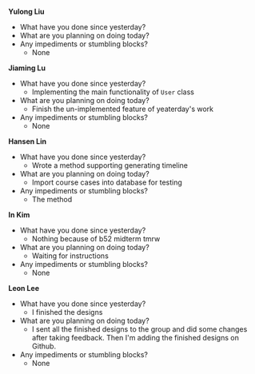 **Yulong Liu**

- What have you done since yesterday?
- What are you planning on doing today?
- Any impediments or stumbling blocks?
  - None

**Jiaming Lu**

- What have you done since yesterday?
  - Implementing the main functionality of `User` class
- What are you planning on doing today?
  - Finish the un-implemented feature of yeaterday's work
- Any impediments or stumbling blocks?
  - None

**Hansen Lin**

- What have you done since yesterday?
  - Wrote a method supporting generating timeline
- What are you planning on doing today?
  - Import course cases into database for testing
- Any impediments or stumbling blocks?
  - The method

**In Kim**
- What have you done since yesterday?
  - Nothing because of b52 midterm tmrw
- What are you planning on doing today?
  - Waiting for instructions
- Any impediments or stumbling blocks?
  - None

**Leon Lee**
- What have you done since yesterday?
  - I finished the designs 
- What are you planning on doing today?
  - I sent all the finished designs to the group and did some changes after taking feedback. Then I'm adding the finished designs on Github.
- Any impediments or stumbling blocks?
  - None
